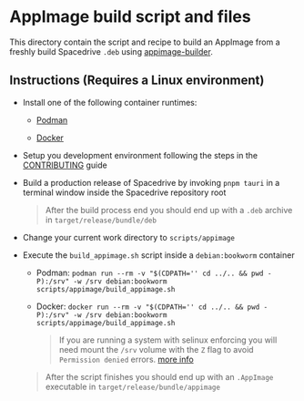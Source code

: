 # AppImage build script and files

This directory contain the script and recipe to build an AppImage from a freshly build Spacedrive `.deb` using [appimage-builder](https://appimage-builder.readthedocs.io/en/latest/index.html).

## Instructions (Requires a Linux environment)

- Install one of the following container runtimes:

  - [Podman](https://podman.io/docs/installation#installing-on-linux)

  - [Docker](https://docs.docker.com/engine/install/#supported-platforms)

- Setup you development environment following the steps in the [CONTRIBUTING](../../CONTRIBUTING.md) guide

- Build a production release of Spacedrive by invoking `pnpm tauri` in a terminal window inside the Spacedrive repository root

  > After the build process end you should end up with a `.deb` archive in `target/release/bundle/deb`

- Change your current work directory to `scripts/appimage`

- Execute the `build_appimage.sh` script inside a `debian:bookworm` container

  - Podman: `podman run --rm -v "$(CDPATH='' cd ../.. && pwd -P):/srv" -w /srv debian:bookworm scripts/appimage/build_appimage.sh`

  - Docker: `docker run --rm -v "$(CDPATH='' cd ../.. && pwd -P):/srv" -w /srv debian:bookworm scripts/appimage/build_appimage.sh`

    > If you are running a system with selinux enforcing you will need mount the `/srv` volume with the `Z` flag to avoid `Permission denied` errors. [more info](https://docs.podman.io/en/latest/markdown/podman-run.1.html#volume-v-source-volume-host-dir-container-dir-options)

  > After the script finishes you should end up with an `.AppImage` executable in `target/release/bundle/appimage`
